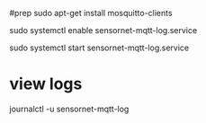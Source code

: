 #prep
sudo apt-get install mosquitto-clients



sudo systemctl enable sensornet-mqtt-log.service

sudo systemctl start sensornet-mqtt-log.service

# view logs
journalctl -u sensornet-mqtt-log


